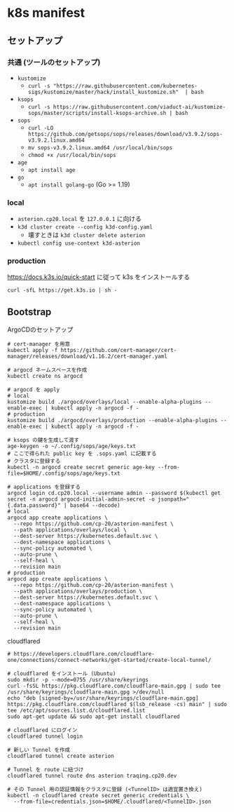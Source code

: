 # k8s manifest

## セットアップ

### 共通 (ツールのセットアップ)

- `kustomize`
  - `curl -s "https://raw.githubusercontent.com/kubernetes-sigs/kustomize/master/hack/install_kustomize.sh"  | bash`
- `ksops`
  - `curl -s https://raw.githubusercontent.com/viaduct-ai/kustomize-sops/master/scripts/install-ksops-archive.sh | bash`
- `sops`
  - `curl -LO https://github.com/getsops/sops/releases/download/v3.9.2/sops-v3.9.2.linux.amd64`
  - `mv sops-v3.9.2.linux.amd64 /usr/local/bin/sops`
  - `chmod +x /usr/local/bin/sops`
- `age`
  - `apt install age`
- `go`
  - `apt install golang-go` (Go >= 1.19)
  

### local

- `asterion.cp20.local` を `127.0.0.1` に向ける
- `k3d cluster create --config k3d-config.yaml`
  - 壊すときは `k3d cluster delete asterion`
- `kubectl config use-context k3d-asterion`

### production

https://docs.k3s.io/quick-start に従って k3s をインストールする

```shell
curl -sfL https://get.k3s.io | sh -
```

## Bootstrap

ArgoCDのセットアップ

```
# cert-manager を用意
kubectl apply -f https://github.com/cert-manager/cert-manager/releases/download/v1.16.2/cert-manager.yaml

# argocd ネームスペースを作成
kubectl create ns argocd

# argocd を apply
# local
kustomize build ./argocd/overlays/local --enable-alpha-plugins --enable-exec | kubectl apply -n argocd -f -
# production
kustomize build ./argocd/overlays/production --enable-alpha-plugins --enable-exec | kubectl apply -n argocd -f -

# ksops の鍵を生成して渡す
age-keygen -o ~/.config/sops/age/keys.txt
# ここで得られた public key を .sops.yaml に記載する
# クラスタに登録する
kubectl -n argocd create secret generic age-key --from-file=$HOME/.config/sops/age/keys.txt

# applications を登録する
argocd login cd.cp20.local --username admin --password $(kubectl get secret -n argocd argocd-initial-admin-secret -o jsonpath="{.data.password}" | base64 --decode)
# local
argocd app create applications \
  --repo https://github.com/cp-20/asterion-manifest \
  --path applications/overlays/local \
  --dest-server https://kubernetes.default.svc \
  --dest-namespace applications \
  --sync-policy automated \
  --auto-prune \
  --self-heal \
  --revision main
# production
argocd app create applications \
  --repo https://github.com/cp-20/asterion-manifest \
  --path applications/overlays/production \
  --dest-server https://kubernetes.default.svc \
  --dest-namespace applications \
  --sync-policy automated \
  --auto-prune \
  --self-heal \
  --revision main
```

cloudflared

```
# https://developers.cloudflare.com/cloudflare-one/connections/connect-networks/get-started/create-local-tunnel/

# cloudflared をインストール (Ubuntu)
sudo mkdir -p --mode=0755 /usr/share/keyrings
curl -fsSL https://pkg.cloudflare.com/cloudflare-main.gpg | sudo tee /usr/share/keyrings/cloudflare-main.gpg >/dev/null
echo "deb [signed-by=/usr/share/keyrings/cloudflare-main.gpg] https://pkg.cloudflare.com/cloudflared $(lsb_release -cs) main" | sudo tee /etc/apt/sources.list.d/cloudflared.list
sudo apt-get update && sudo apt-get install cloudflared

# cloudflared にログイン
cloudflared tunnel login

# 新しい Tunnel を作成
cloudflared tunnel create asterion

# Tunnel を route に紐づけ
cloudflared tunnel route dns asterion traqing.cp20.dev

# その Tunnel 用の認証情報をクラスタに登録 (<TunnelID> は適宜置き換え)
kubectl -n cloudflared create secret generic credentials \
  --from-file=credentials.json=$HOME/.cloudflared/<TunnelID>.json
```
